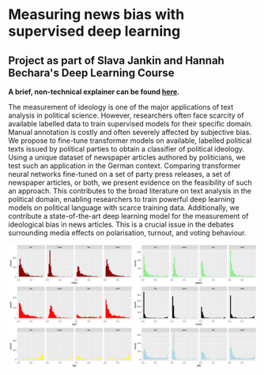 # Measuring news bias with supervised deep learning
## Project as part of Slava Jankin and Hannah Bechara's Deep Learning Course

**A brief, non-technical explainer can be found [here](https://nicolaiberk.com/nlpdl_project.html).**

   The measurement of ideology is one of the major applications of text analysis in political science. However, researchers often face scarcity of available labelled data to train supervised models for their specific domain. Manual annotation is costly and often severely affected by subjective bias. We propose to fine-tune transformer models on available, labelled political texts issued by political parties to obtain a classifier of political ideology. Using a unique dataset of newspaper articles authored by politicians, we test such an application in the German context. Comparing transformer neural networks fine-tuned on a set of party press releases, a set of newspaper articles, or both, we present evidence on the feasibility of such an approach. This contributes to the broad literature on text analysis in the political domain, enabling researchers to train powerful deep learning models on political language with scarce training data. Additionally, we contribute a state-of-the-art deep learning model for the measurement of ideological bias in news articles. This is a crucial issue in the debates surrounding media effects on polarisation, turnout, and voting behaviour.
   
   
![Newspaper slant according to the BERT Classifier trained on party manifestos.](reports/midterm-report-latex/figures/preds.png)
